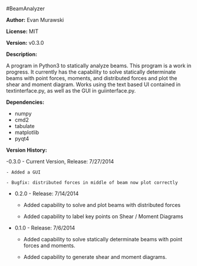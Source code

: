 #BeamAnalyzer

**Author:** Evan Murawski

**License:** MIT

**Version:** v0.3.0

**Description:**

A program in Python3 to statically analyze beams. This program is a work in progress. It currently has the capability to solve statically determinate beams with point forces, moments, and distributed forces and plot the shear and moment diagram. Works using the text based UI contained in textinterface.py, as well as the GUI in guiinterface.py.

**Dependencies:**

- numpy
- cmd2
- tabulate
- matplotlib
- pyqt4


**Version History:**

-0.3.0 - Current Version, Release: 7/27/2014

	- Added a GUI

	- Bugfix: distributed forces in middle of beam now plot correctly

- 0.2.0 - Release: 7/14/2014

	- Added capability to solve and plot beams with distributed forces

	- Added capability to label key points on Shear / Moment Diagrams

- 0.1.0 - Release: 7/6/2014

	- Added capability to solve statically determinate beams with point forces and moments. 

	- Added capability to generate shear and moment diagrams.



